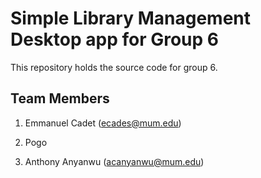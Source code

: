 # Simple Library Management Desktop app for Group 6

This repository holds the source code for group 6.

## Team Members

1. Emmanuel Cadet (ecades@mum.edu)

2. Pogo

3. Anthony Anyanwu (acanyanwu@mum.edu) 
